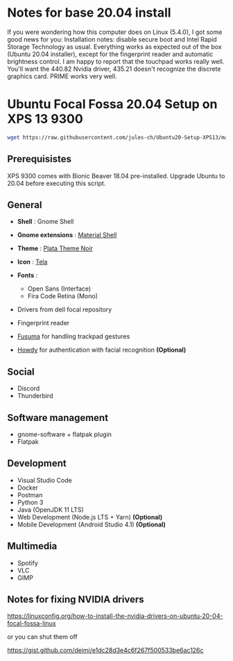 # Notes for base 20.04 install

If you were wondering how this computer does on Linux (5.4.0), I got some good news for you:
Installation notes: disable secure boot and Intel Rapid Storage Technology as usual.
Everything works as expected out of the box (Ubuntu 20.04 installer), except for the fingerprint reader and automatic brightness control. I am happy to report that the touchpad works really well.
You'll want the 440.82 Nvidia driver, 435.21 doesn't recognize the discrete graphics card. PRIME works very well.



# Ubuntu Focal Fossa 20.04 Setup on XPS 13 9300

```bash
wget https://raw.githubusercontent.com/jules-ch/Ubuntu20-Setup-XPS13/master/setup.sh && sudo chmod +x setup.sh && ./setup.sh
```

## Prerequisistes

XPS 9300 comes with Bionic Beaver 18.04 pre-installed. 
Upgrade Ubuntu to 20.04 before executing this script.

## General

- **Shell** : Gnome Shell
- **Gnome extensions** : [Material Shell](https://github.com/material-shell/material-shell)
- **Theme** : [Plata Theme Noir](https://gitlab.com/tista500/plata-theme)
- **Icon** : [Tela](https://github.com/vinceliuice/Tela-icon-theme)
- **Fonts** :
  - Open Sans (Interface)
  - Fira Code Retina (Mono)

- Drivers from dell focal repository
- Fingerprint reader
- [Fusuma](https://github.com/iberianpig/fusuma) for handling trackpad gestures
- [Howdy](https://github.com/boltgolt/howdy) for authentication with facial recognition **(Optional)**


## Social

- Discord
- Thunderbird

## Software management

- gnome-software + flatpak plugin
- Flatpak

## Development

- Visual Studio Code
- Docker
- Postman
- Python 3
- Java (OpenJDK 11 LTS)
- Web Development (Node.js LTS + Yarn) **(Optional)**
- Mobile Development (Android Studio 4.1) **(Optional)**
    
## Multimedia

- Spotify
- VLC
- GIMP



## Notes for fixing NVIDIA drivers

https://linuxconfig.org/how-to-install-the-nvidia-drivers-on-ubuntu-20-04-focal-fossa-linux

or you can shut them off

https://gist.github.com/deimi/e1dc28d3e4c6f267f500533be6ac126c
